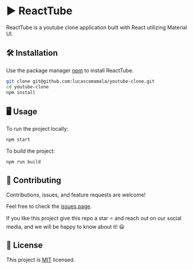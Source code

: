 # ▶️ ReactTube

ReactTube is a youtube clone application built with React utilizing Material UI.

## 🛠️ Installation

Use the package manager [npm](https://www.npmjs.com/) to install ReactTube.

```bash
git clone git@github.com:lucascomamala/youtube-clone.git
cd youtube-clone
npm install
```

## 🖥️ Usage

To run the project locally:

```bash
npm start
```

To build the project:

```bash
npm run build
```

## 🤝 Contributing

Contributions, issues, and feature requests are welcome!

Feel free to check the [issues page](../../issues/).

If you like this project give this repo a star ⭐ and reach out on our social media, and we will be happy to know about it! 😃

## 📝 License

This project is [MIT](./LICENSE) licensed.
